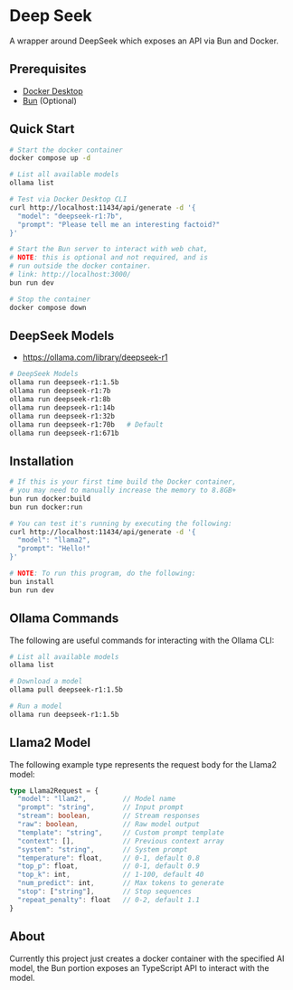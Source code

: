 # Deep Seek

A wrapper around DeepSeek which exposes an API via Bun and Docker.

## Prerequisites

- [Docker Desktop](https://www.docker.com/products/docker-desktop/)
- [Bun](https://bun.sh/) (Optional)

## Quick Start

```bash
# Start the docker container
docker compose up -d

# List all available models
ollama list

# Test via Docker Desktop CLI
curl http://localhost:11434/api/generate -d '{
  "model": "deepseek-r1:7b",
  "prompt": "Please tell me an interesting factoid?"
}'

# Start the Bun server to interact with web chat,
# NOTE: this is optional and not required, and is
# run outside the docker container.
# link: http://localhost:3000/
bun run dev

# Stop the container
docker compose down
```

## DeepSeek Models

- https://ollama.com/library/deepseek-r1

```bash
# DeepSeek Models
ollama run deepseek-r1:1.5b
ollama run deepseek-r1:7b
ollama run deepseek-r1:8b
ollama run deepseek-r1:14b
ollama run deepseek-r1:32b
ollama run deepseek-r1:70b   # Default
ollama run deepseek-r1:671b
```

## Installation

```bash
# If this is your first time build the Docker container,
# you may need to manually increase the memory to 8.8GB+
bun run docker:build
bun run docker:run

# You can test it's running by executing the following:
curl http://localhost:11434/api/generate -d '{
  "model": "llama2",
  "prompt": "Hello!"
}'

# NOTE: To run this program, do the following:
bun install
bun run dev
```

## Ollama Commands

The following are useful commands for interacting with the Ollama CLI:

```bash
# List all available models
ollama list

# Download a model
ollama pull deepseek-r1:1.5b

# Run a model
ollama run deepseek-r1:1.5b
```

## Llama2 Model

The following example type represents the request body for the Llama2 model:

```ts
type Llama2Request = {
  "model": "llam2",         // Model name
  "prompt": "string",       // Input prompt
  "stream": boolean,        // Stream responses
  "raw": boolean,           // Raw model output
  "template": "string",     // Custom prompt template
  "context": [],            // Previous context array
  "system": "string",       // System prompt
  "temperature": float,     // 0-1, default 0.8
  "top_p": float,           // 0-1, default 0.9
  "top_k": int,             // 1-100, default 40
  "num_predict": int,       // Max tokens to generate
  "stop": ["string"],       // Stop sequences
  "repeat_penalty": float   // 0-2, default 1.1
}
```

## About

Currently this project just creates a docker container with the specified AI model,
the Bun portion exposes an TypeScript API to interact with the model.

